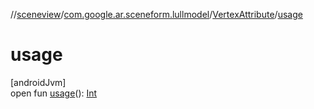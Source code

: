 //[sceneview](../../../index.md)/[com.google.ar.sceneform.lullmodel](../index.md)/[VertexAttribute](index.md)/[usage](usage.md)

# usage

[androidJvm]\
open fun [usage](usage.md)(): [Int](https://kotlinlang.org/api/latest/jvm/stdlib/kotlin/-int/index.html)
